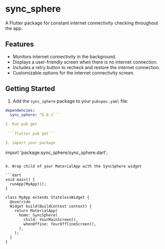 # sync_sphere

A Flutter package for constant internet connectivity checking throughout the app.

## Features

- Monitors internet connectivity in the background.
- Displays a user-friendly screen when there is no internet connection.
- Includes a retry button to recheck and restore the internet connection.
- Customizable options for the internet connectivity screen.

## Getting Started

1. Add the `sync_sphere` package to your `pubspec.yaml` file:

```yaml
dependencies:
  sync_sphere: ^0.0.1```

2. Run pub get
 
 ```flutter pub get```

3. import your package

```
import 'package:sync_sphere/sync_sphere.dart';
```

4. Wrap child of your MaterialApp with the SyncSphere widget

```dart
void main() {
  runApp(MyApp());
}

class MyApp extends StatelessWidget {
  @override
  Widget build(BuildContext context) {
    return MaterialApp(
      home: SyncSphere(
        child: YourMainScreen(),
        whenOffine: YourOfflineScreen(),
      ),
    );
  }
}
```
